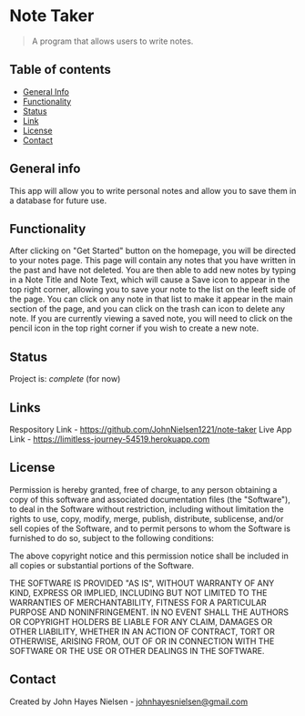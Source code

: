 # Note Taker
>A program that allows users to write notes.

## Table of contents
* [General Info](#general-info)
* [Functionality](#functionality)
* [Status](#status)
* [Link](#link)
* [License](#license)
* [Contact](#contact)

## General info
This app will allow you to write personal notes and allow you to save them in a database for future use.

## Functionality
After clicking on "Get Started" button on the homepage, you will be directed to your notes page. This page will contain any notes that you have written in the past and have not deleted. You are then able to add new notes by typing in a Note Title and Note Text, which will cause a Save icon to appear in the top right corner, allowing you to save your note to the list on the leeft side of the page. You can click on any note in that list to make it appear in the main section of the page, and you can click on the trash can icon to delete any note. If you are currently viewing a saved note, you will need to click on the pencil icon in the top right corner if you wish to create a new note.

## Status
Project is: _complete_ (for now)

## Links
Respository Link - https://github.com/JohnNielsen1221/note-taker
Live App Link - https://limitless-journey-54519.herokuapp.com

## License
Permission is hereby granted, free of charge, to any person obtaining a copy of this software and associated documentation files (the "Software"), to deal in the Software without restriction, including without limitation the rights to use, copy, modify, merge, publish, distribute, sublicense, and/or sell copies of the Software, and to permit persons to whom the Software is furnished to do so, subject to the following conditions:

The above copyright notice and this permission notice shall be included in all copies or substantial portions of the Software.

THE SOFTWARE IS PROVIDED "AS IS", WITHOUT WARRANTY OF ANY KIND, EXPRESS OR IMPLIED, INCLUDING BUT NOT LIMITED TO THE WARRANTIES OF MERCHANTABILITY, FITNESS FOR A PARTICULAR PURPOSE AND NONINFRINGEMENT. IN NO EVENT SHALL THE AUTHORS OR COPYRIGHT HOLDERS BE LIABLE FOR ANY CLAIM, DAMAGES OR OTHER LIABILITY, WHETHER IN AN ACTION OF CONTRACT, TORT OR OTHERWISE, ARISING FROM, OUT OF OR IN CONNECTION WITH THE SOFTWARE OR THE USE OR OTHER DEALINGS IN THE SOFTWARE.

## Contact
Created by John Hayes Nielsen - johnhayesnielsen@gmail.com
